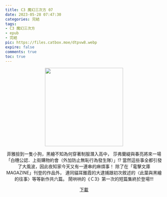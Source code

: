 ```yaml
---
title: C3 魔幻三次方 07
date: 2023-05-28 07:47:30
categories: 完結
tags:
- C3 魔幻三次方
- epub
- 完結
pic: https://files.catbox.moe/dtpvw8.webp
expire: false
comments: true
toc: true
---
```


<div style="text-align:center" class="kratos-post-content">

<img width="250px" src="https://files.catbox.moe/dtpvw8.webp">

<p>
菲雅撿到一隻小狗，黑繪不知為何穿著制服潛入高中，
莎弗蘭緹與春亮將來一場「白穗公認．上街購物約會（外加防止無恥行為發生隊）」!?
當然這些事全都引發了大風波，因此夜知家今天又有一連串的麻煩事！
除了在「電擊文庫MAGAZINE」刊登的作品外，
連同貓耳錐霞的大逮捕跟初次敘述的〈此葉與黑繪的往事〉等等新作共六篇。
鬧哄哄的《Ｃ3》第一次的短篇集終於登場!!!
</p>

<p>
<a href="https://epubdatabase.azurewebsites.net/EBOOKS/EPUB/完結/C³ -魔幻三次方-/C³ -魔幻三次方- 07.epub?download=1">下載</a>
</p>

</div>